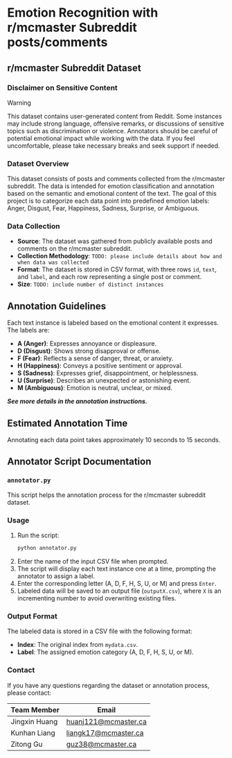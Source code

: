 # Emotion Recognition with r/mcmaster Subreddit posts/comments

## r/mcmaster Subreddit Dataset

### Disclaimer on Sensitive Content
> [!WARNING] 
> This dataset contains user-generated content from Reddit. Some instances may include strong language, offensive remarks, or discussions of sensitive topics such as discrimination or violence. Annotators should be careful of potential emotional impact while working with the data. If you feel uncomfortable, please take necessary breaks and seek support if needed.

### Dataset Overview
This dataset consists of posts and comments collected from the r/mcmaster subreddit. The data is intended for emotion classification and annotation based on the semantic and emotional content of the text. The goal of this project is to categorize each data point into predefined emotion labels: Anger, Disgust, Fear, Happiness, Sadness, Surprise, or Ambiguous.

### Data Collection
- **Source**: The dataset was gathered from publicly available posts and comments on the r/mcmaster subreddit.
- **Collection Methodology**: `TODO: please include details about how and when data was collected`
- **Format**: The dataset is stored in CSV format, with three rows `id`, `text`, and `label`, and each row representing a single post or comment.
- **Size**: `TODO: include number of distinct instances`

## Annotation Guidelines
Each text instance is labeled based on the emotional content it expresses. The labels are:
- **A (Anger)**: Expresses annoyance or displeasure.
- **D (Disgust)**: Shows strong disapproval or offense.
- **F (Fear)**: Reflects a sense of danger, threat, or anxiety.
- **H (Happiness)**: Conveys a positive sentiment or approval.
- **S (Sadness)**: Expresses grief, disappointment, or helplessness.
- **U (Surprise)**: Describes an unexpected or astonishing event.
- **M (Ambiguous)**: Emotion is neutral, unclear, or mixed.

***See more details in the annotation instructions.***

## Estimated Annotation Time
Annotating each data point takes approximately 10 seconds to 15 seconds. 

## Annotator Script Documentation

### `annotator.py`
This script helps the annotation process for the r/mcmaster subreddit dataset.

### Usage
1. Run the script:
   ```sh
   python annotator.py 
   ```
2. Enter the name of the input CSV file when prompted.
3. The script will display each text instance one at a time, prompting the annotator to assign a label.
4. Enter the corresponding letter (A, D, F, H, S, U, or M) and press `Enter`.
5. Labeled data will be saved to an output file (`outputX.csv`), where `X` is an incrementing number to avoid overwriting existing files.

### Output Format
The labeled data is stored in a CSV file with the following format:
- **Index**: The original index from `mydata.csv`.
- **Label**: The assigned emotion category (A, D, F, H, S, U, or M).

### Contact
If you have any questions regarding the dataset or annotation process, please contact:

| Team Member | Email |
|-------------|------------------------|
| Jingxin Huang | huanj121@mcmaster.ca  |
| Kunhan Liang | liangk17@mcmaster.ca  |
| Zitong Gu | guz38@mcmaster.ca  |

